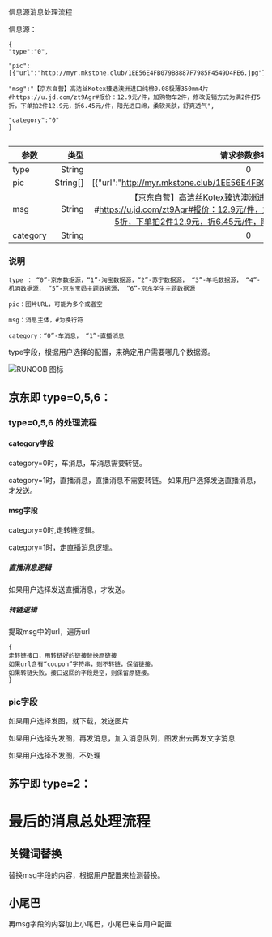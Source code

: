 信息源消息处理流程



信息源：

```
{
"type":"0",

"pic":[{"url":"http://myr.mkstone.club/1EE56E4FB079B8887F7985F4549D4FE6.jpg"}],

"msg":"【京东自营】高洁丝Kotex臻选澳洲进口纯棉0.08极薄350mm4片#https://u.jd.com/zt9Agr#报价：12.9元/件，加购物车2件，修改促销方式为满2件打5折，下单拍2件12.9元，折6.45元/件，阳光进口绵，柔软亲肤，舒爽透气",

"category":"0"
}


```

| 参数| 类型    |  请求参数参考值  | 
| --------   | -----:   | :----: |
| type      | String      |  0    |
| pic       | String[]    |  [{"url":"http://myr.mkstone.club/1EE56E4FB079B8887F7985F4549D4FE6.jpg"}]   |
| msg        | String      |   【京东自营】高洁丝Kotex臻选澳洲进口纯棉0.08极薄350mm4片#https://u.jd.com/zt9Agr#报价：12.9元/件，加购物车2件，修改促销方式为满2件打5折，下单拍2件12.9元，折6.45元/件，阳光进口绵，柔软亲肤，舒爽透气    |
| category        | String      |   0    |


### 说明

```
type ： “0”-京东数据源，“1”-淘宝数据源，“2”-苏宁数据源， “3”-羊毛数据源， “4”-机酒数据源， “5”-京东宝妈主题数据源， “6”-京东学生主题数据源

pic：图片URL，可能为多个或者空

msg：消息主体，#为换行符

category：“0”-车消息， “1”-直播消息

```

type字段，根据用户选择的配置，来确定用户需要哪几个数据源。





![RUNOOB 图标](http://static.jshangpin.com/QQ%E6%88%AA%E5%9B%BE20200102000626.png)








## 京东即 type=0,5,6：

### type=0,5,6 的处理流程 






#### category字段

category=0时，车消息，车消息需要转链。

category=1时，直播消息，直播消息不需要转链。 如果用户选择发送直播消息，才发送。
   
#### msg字段
category=0时,走转链逻辑。

category=1时，走直播消息逻辑。

##### 直播消息逻辑
 如果用户选择发送直播消息，才发送。

##### 转链逻辑

提取msg中的url，遍历url
```
{ 
走转链接口，用转链好的链接替换原链接
如果url含有“coupon”字符串，则不转链，保留链接。
如果转链失败，接口返回的字段是空，则保留原链接。
}
```

### pic字段
如果用户选择发图，就下载，发送图片

如果用户选择先发图，再发消息，加入消息队列，图发出去再发文字消息

如果用户选择不发图，不处理


## 苏宁即 type=2：









# 最后的消息总处理流程
## 关键词替换
替换msg字段的内容，根据用户配置来检测替换。

## 小尾巴
再msg字段的内容加上小尾巴，小尾巴来自用户配置


